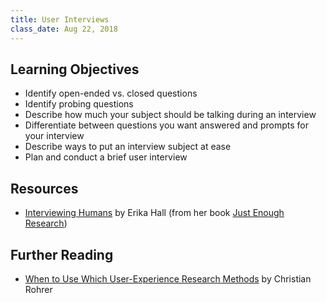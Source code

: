 ```yaml
---
title: User Interviews
class_date: Aug 22, 2018
---
```


Learning Objectives
-------------------

- Identify open-ended vs. closed questions
- Identify probing questions
- Describe how much your subject should be talking during an interview
- Differentiate between questions you want answered and prompts for your interview
- Describe ways to put an interview subject at ease
- Plan and conduct a brief user interview


Resources
---------

- [Interviewing Humans](https://alistapart.com/article/interviewing-humans) by Erika Hall (from her book [Just Enough Research](http://www.abookapart.com/products/just-enough-research))


Further Reading
---------------

- [When to Use Which User-Experience Research Methods](https://www.nngroup.com/articles/which-ux-research-methods/) by Christian Rohrer
